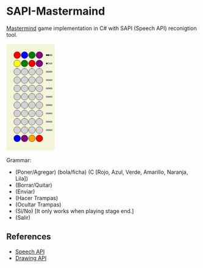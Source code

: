 # SAPI-Mastermaind

[Mastermind](https://en.wikipedia.org/wiki/Mastermind_(board_game)) game implementation in C# with SAPI (Speech API) reconigtion tool.

<img src="images/image1.png" height="280">

Grammar:
* (Poner/Agregar) (bola/ficha) (C [Rojo, Azul, Verde, Amarillo, Naranja, Lila])
* (Borrar/Quitar)
* (Enviar)
* (Hacer Trampas)
* (Ocultar Trampas)
* (Sí/No) [It only works when playing stage end.]
* (Salir)

## References
* [Speech API](https://docs.microsoft.com/en-us/previous-versions/windows/desktop/ms723627(v=vs.85))
* [Drawing API](https://docs.microsoft.com/es-es/dotnet/api/system.drawing?view=net-6.0)
